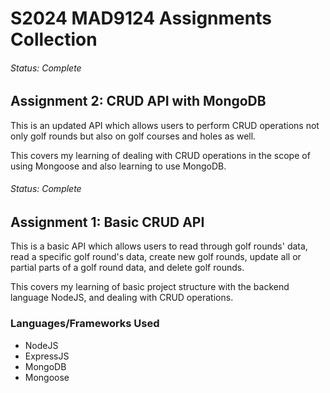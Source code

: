 # S2024 MAD9124 Assignments Collection

###### Status: Complete

## Assignment 2: CRUD API with MongoDB

This is an updated API which allows users to perform CRUD operations
not only golf rounds but also on golf courses and holes as well.

This covers my learning of dealing with CRUD operations in the scope
of using Mongoose and also learning to use MongoDB.

###### Status: Complete

## Assignment 1: Basic CRUD API

This is a basic API which allows users to read through golf rounds' data, read a specific golf round's data, create new golf rounds, update all or partial parts of a golf round data, and delete golf rounds.

This covers my learning of basic project structure with the backend language NodeJS, and dealing with CRUD operations.

### Languages/Frameworks Used

-   NodeJS
-   ExpressJS
-   MongoDB
-   Mongoose
